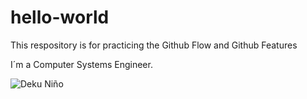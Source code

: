 # hello-world
This respository is for practicing the Github Flow and Github Features

I´m a Computer Systems Engineer.

<image src="deku ojitos.gif" alt="Deku Niño">
